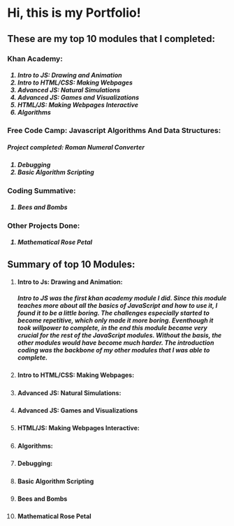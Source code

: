 <h1>Hi, this is my Portfolio!</h1>

<h2>These are my top 10 modules that I completed:</h3>

<h3>Khan Academy:</h4>
<h5><ol>
  <li>Intro to JS: Drawing and Animation</li>
  <li>Intro to HTML/CSS: Making Webpages</li>
  <li>Advanced JS: Natural Simulations</li>
  <li>Advanced JS: Games and Visualizations</li>
  <li>HTML/JS: Making Webpages Interactive</li>
  <li>Algorithms</li>
</h5></ol>

<h3>Free Code Camp: Javascript Algorithms And Data Structures:</h4>
<h5>Project completed: Roman Numeral Converter</h5>
<h5><ol>
  <li>Debugging</li>
  <li>Basic Algorithm Scripting</li>
</h5></uo>

<h3>Coding Summative:</h3>
<h5><ol><li>Bees and Bombs</li></ol></h5>

<h3>Other Projects Done:</h3>
<h5><ol><li>Mathematical Rose Petal</li></ol></h5>

<h2>Summary of top 10 Modules:</h2>
<ol>
<li><h4>Intro to Js: Drawing and Animation:</h4>
  <h5>Intro to JS was the first khan academy module I did. Since this module teaches more about all the basics of JavaScript and how to use it, I found it to be a little boring. The challenges especially started to become repetitive, which only made it more boring. Eventhough it took willpower to complete, in the end this module became very crucial for the rest of the JavaScript modules. Without the basis, the other modules would have become much harder. The introduction coding was the backbone of my other modules that I was able to complete.</h5></li>

<li><h4>Intro to HTML/CSS: Making Webpages:</h4>
  <h5></h5></li>

<li><h4>Advanced JS: Natural Simulations:</h4>
  <h5></h5></li>

<li><h4>Advanced JS: Games and Visualizations</h4>
  <h5></h5></li>

<li><h4>HTML/JS: Making Webpages Interactive:</h4>
  <h5></h5></li>

<li><h4>Algorithms:</h4>
  <h5></h5></li>

<li><h4>Debugging:</h4>
  <h5></h5></li>

<li><h4>Basic Algorithm Scripting</h4>
  <h5></h5></li>

<li><h4>Bees and Bombs</h4>
  <h5></h5></li>

<li><h4>Mathematical Rose Petal</h4>
  <h5></h5></li>
</ol>
